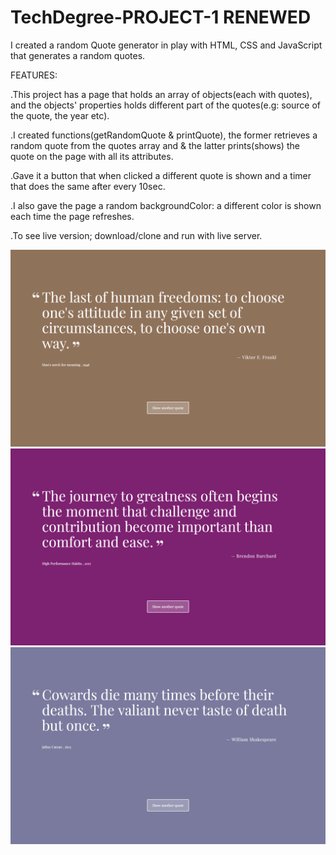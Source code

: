 # TechDegree-PROJECT-1 RENEWED
I created a random Quote generator in play with HTML, CSS and JavaScript that generates a random quotes.

FEATURES:

.This project has a page that holds an array of objects(each with quotes), and the objects' properties holds
  different part of the quotes(e.g: source of the quote, the year etc).
  
.I created functions(getRandomQuote & printQuote), the former retrieves a random quote from the quotes array and
  & the latter prints(shows) the quote on the page with all its attributes.
  
.Gave it a button that when clicked a different quote is shown and a timer that does the same after every 10sec.

.I also gave the page a random backgroundColor: a different color is shown each time the page refreshes.

.To see live version; download/clone and run with live server. 


![random quot generator screen shot](https://github.com/osmankbk/Random-Quote-Generator/blob/master/images/ss1.png)
![random quot generator screen shot](https://github.com/osmankbk/Random-Quote-Generator/blob/master/images/ss2.png)
![random quot generator screen shot](https://github.com/osmankbk/Random-Quote-Generator/blob/master/images/ss3.png)
